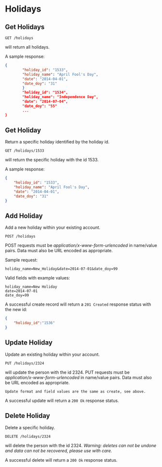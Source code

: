 Holidays
========

Get Holidays
------------

	GET /holidays
will return all holidays.

    
A sample response:
```json
{
        "holiday_id": "1533",
        "holiday_name": "April Fool's Day",
        "date": "2014-04-01",
        "date_doy": "31"
        }
        "holiday_id": "1534",
        "holiday_name": "Independence Day",
        "date": "2014-07-04",
        "date_doy": "55"
        ...
}
```

Get Holiday
-----------

Return a specific holiday identified by the holiday id.

	GET /holidays/1533
will return the specific holiday with the id 1533.
    
A sample response:

```json
{
    "holiday_id": "1533",
    "holiday_name": "April Fool's Day",
    "date": "2014-04-01",
    "date_doy": "31"
}
```

Add Holiday
-----------

Add a new holiday within your existing account.

    POST /holidays
POST requests must be _application/x-www-form-urlencoded_ in name/value pairs. Data must also be URL encoded as appropriate.

Sample request:

	holiday_name=New_Holiday&date=2014-07-01&date_doy=99

Valid fields with example values:

    holiday_name=New Holiday
    date=2014-07-01
    date_doy=99

A successful create record will return a `201 Created` response status with the new id:

```json
{
	"holiday_id":"1536"
}
```

Update Holiday
--------------

Update an existing holiday within your account.

    PUT /holidays/2324
will update the person with the id 2324.
PUT requests must be _application/x-www-form-urlencoded_ in name/value pairs. Data must also be URL encoded as appropriate.

	Update format and field values are the same as create, see above.

A successful update will return a `200 Ok` response status.

Delete Holiday
--------------

Delete a specific holiday.

    DELETE /holidays/2324
will delete the person with the id 2324. _Warning: deletes can not be undone and data can not be recovered, please use with care._
    
A successful delete will return a `200 Ok` response status.
